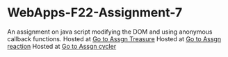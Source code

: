 # WebApps-F22-Assignment-7
An assignment on java script modifying the DOM and using anonymous callback functions.
Hosted at [Go to Assgn Treasure](https://44-563-web-apps-f22.github.io/44563-webapps-assignment-7-PR45H4N7H/treasure.html)
Hosted at [Go to Assgn reaction](https://44-563-web-apps-f22.github.io/44563-webapps-assignment-7-PR45H4N7H/reaction.html)
Hosted at [Go to Assgn cycler](https://44-563-web-apps-f22.github.io/44563-webapps-assignment-7-PR45H4N7H/cycler.html)
